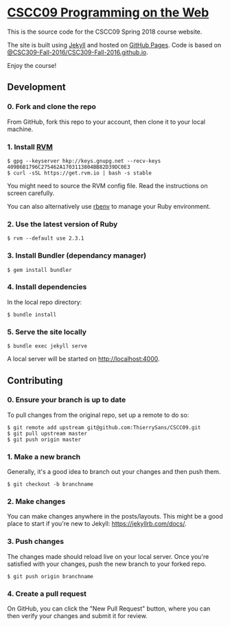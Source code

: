 # [CSCC09 Programming on the Web](https://thierrysans.github.io/CSCC09/)

This is the source code for the CSCC09 Spring 2018 course website.

The site is built using [Jekyll](https://jekyllrb.com/) and hosted on [GitHub Pages](https://pages.github.com/).
Code is based on [@CSC309-Fall-2016/CSC309-Fall-2016.github.io](https://github.com/CSC309-Fall-2016/CSC309-Fall-2016.github.io).

Enjoy the course!

## Development

### 0. Fork and clone the repo
From GitHub, fork this repo to your account, then clone it to your local machine.

### 1. Install [RVM](https://rvm.io/)
```shell
$ gpg --keyserver hkp://keys.gnupg.net --recv-keys 409B6B1796C275462A1703113804BB82D39DC0E3
$ curl -sSL https://get.rvm.io | bash -s stable
```

You might need to source the RVM config file. Read the instructions on screen carefully.

You can also alternatively use [rbenv](https://github.com/rbenv/rbenv) to manage your Ruby environment.

### 2. Use the latest version of Ruby
```shell
$ rvm --default use 2.3.1
```

### 3. Install Bundler (dependancy manager)
```
$ gem install bundler
```

### 4. Install dependencies
In the local repo directory:

```shell
$ bundle install
```

### 5. Serve the site locally
```
$ bundle exec jekyll serve
```

A local server will be started on <http://localhost:4000>.


## Contributing

### 0. Ensure your branch is up to date
To pull changes from the original repo, set up a remote to do so:

```shell
$ git remote add upstream git@github.com:ThierrySans/CSCC09.git
$ git pull upstream master
$ git push origin master
```

### 1. Make a new branch
Generally, it's a good idea to branch out your changes and then push them.

```shell
$ git checkout -b branchname
```

### 2. Make changes
You can make changes anywhere in the posts/layouts. This might be a good place to start if you're new to Jekyll: <https://jekyllrb.com/docs/>.

### 3. Push changes
The changes made should reload live on your local server. Once you're satisfied with your changes, push the new branch to your forked repo.

```shell
$ git push origin branchname
```

### 4. Create a pull request
On GitHub, you can click the "New Pull Request" button, where you can then verify your changes and submit it for review.
